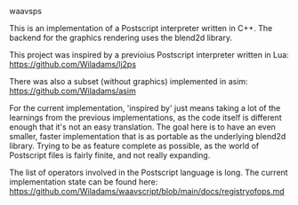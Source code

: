 waavsps

This is an implementation of a Postscript interpreter written in C++.  The backend for the graphics rendering uses the blend2d library.

This project was inspired by a previoius Postscript interpreter written in Lua: https://github.com/Wiladams/lj2ps

There was also a subset (without graphics) implemented in asim: https://github.com/Wiladams/asim

For the current implementation, 'inspired by' just means taking a lot of the learnings from the previous implementations, as the code itself is different enough that it's not an easy translation.  The goal here is to have an even smaller, faster implementation that is as portable as the underlying blend2d library.  Trying to be as feature complete as possible, as the world of Postscript files is fairly finite, and not really expanding.

The list of operators involved in the Postscript language is long.  The current implementation state can be found here: https://github.com/Wiladams/waavscript/blob/main/docs/registryofops.md

